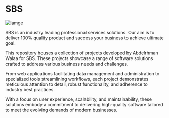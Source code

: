# SBS

![iamge](https://github.com/AbdelrhmanWalaa/SBS/assets/44446382/74ff76cb-7f50-4cb3-aa56-7379b3e1a197)

SBS is an industry leading professional services solutions. Our aim is to deliver 100% quality product
and success your business to achieve ultimate goal.

This repository houses a collection of projects developed by Abdelrhman Walaa for SBS. These projects showcase a range of software solutions crafted to address various business needs and challenges. 

From web applications facilitating data management and administration to specialized tools streamlining workflows, each project demonstrates meticulous attention to detail, robust functionality, and adherence to industry best practices.

With a focus on user experience, scalability, and maintainability, these solutions embody a commitment to delivering high-quality software tailored to meet the evolving demands of modern businesses.
